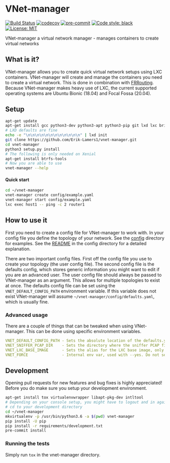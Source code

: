 # VNet-manager
[![Build Status](https://travis-ci.org/Erik-Lamers1/vnet-manager.svg?branch=master)](https://travis-ci.org/Erik-Lamers1/vnet-manager)
[![codecov](https://codecov.io/gh/Erik-Lamers1/vnet-manager/branch/master/graph/badge.svg)](https://codecov.io/gh/Erik-Lamers1/vnet-manager)
[![pre-commit](https://img.shields.io/badge/pre--commit-enabled-brightgreen?logo=pre-commit&logoColor=white)](https://github.com/pre-commit/pre-commit)
[![Code style: black](https://img.shields.io/badge/code%20style-black-000000.svg)](https://github.com/psf/black)
[![License: MIT](https://img.shields.io/badge/License-MIT-yellow.svg)](https://opensource.org/licenses/MIT)

VNet-manager a virtual network manager - manages containers to create virtual networks

## What is it?
VNet-manager allows you to create quick virtual network setups using LXC containers.
VNet-manager will create and manage the containers you need to create a virtual network.
This is done in combination with [FRRouting](https://frrouting.org/).  
Because VNet-manager makes heavy use of LXC, the current supported operating systems are Ubuntu Bionic (18.04) and Focal Fossa (20.04).
## Setup
```bash
apt-get update
apt-get install gcc python3-dev python3-apt python3-pip git lxd lxc bridge-utils tcpdump net-tools curl
# LXD defaults are fine
echo -e "\n\n\n\n\n\n\n\n\n\n\n\n" | lxd init
git clone https://github.com/Erik-Lamers1/vnet-manager.git
cd vnet-manager
python3 setup.py install
# The following is only needed on Xenial
apt-get install btrfs-tools
# Now you are able to use
vnet-manager --help
```

#### Quick start
```bash
cd ~/vnet-manager
vnet-manager create config/example.yaml
vnet-manager start config/example.yaml
lxc exec host1 -- ping -c 2 router1
```
## How to use it
First you need to create a config file for VNet-manager to work with.
In your config file you define the topology of your network. See the [config](config) directory for examples. See the [README](config/README.md) in the config directory for a detailed explanation.

There are two important config files. First off the config file you use to create your topology (the user config file).
The second config file is the defaults config, which stores generic information you might want to edit if you are an advanced user.
The user config file should always be passed to VNet-manager as an argument. This allows for multiple topologies to exist at once.
The defaults config file can be set using the `VNET_DEFAULT_CONFIG_PATH` environment variable. If this variable does not exist VNet-manager will assume `~/vnet-manager/config/defaults.yaml`, which is usually fine.

### Advanced usage
There are a couple of things that can be tweaked when using VNet-manager. This can be done using specific environment variables.
```yaml
VNET_DEFAULT_CONFIG_PATH - Sets the absolute location of the defaults.yaml config
VNET_SNIFFER_PCAP_DIR    - Sets the directory where the sniffer PCAP files will be created
VNET_LXC_BASE_IMAGE      - Sets the alias for the LXC base image, only set when using a custom base image
VNET_FORCE               - Internal env var, used with --yes. Do not set manually
```

## Development
Opening pull requests for new features and bug fixes is highly appreciated!  
Before you do make sure you setup your development environment.
```bash
apt-get install tox virtualenvwrapper libapt-pkg-dev intltool
# Depending on your console setup, you might have to logout and in again to make sure virtualenvwrapper is loaded
# cd to your development directory
cd ~/vnet-manager
mkvirtualenv -p /usr/bin/python3.6 -a $(pwd) vnet-manager
pip install -U pip
pip install -r requirements/development.txt
pre-commit install
```
### Running the tests
Simply run `tox` in the vnet-manager directory.

